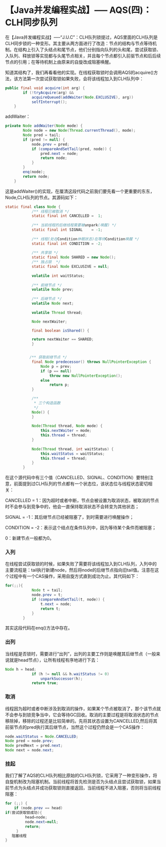# 【Java并发编程实战】—– AQS(四)：CLH同步队列



在【Java并发编程实战】—–“J.U.C”：CLH队列锁提过，AQS里面的CLH队列是CLH同步锁的一种变形。其主要从两方面进行了改造：节点的结构与节点等待机制。在结构上引入了头结点和尾节点，他们分别指向队列的头和尾，尝试获取锁、入队列、释放锁等实现都与头尾节点相关，并且每个节点都引入前驱节点和后后续节点的引用；在等待机制上由原来的自旋改成阻塞唤醒。

知道其结构了，我们再看看他的实现。在线程获取锁时会调用AQS的acquire()方法，该方法第一次尝试获取锁如果失败，会将该线程加入到CLH队列中：

```java
public final void acquire(int arg) {
        if (!tryAcquire(arg) &&
            acquireQueued(addWaiter(Node.EXCLUSIVE), arg))
            selfInterrupt();
    }
```



addWaiter：

```java
private Node addWaiter(Node mode) {
        Node node = new Node(Thread.currentThread(), mode);
        Node pred = tail;
        if (pred != null) {
            node.prev = pred;
            if (compareAndSetTail(pred, node)) {
                pred.next = node;
                return node;
            }
        }
        enq(node);
        return node;
    }
```



这是addWaiter()的实现，在厘清这段代码之前我们要先看一个更重要的东东，Node,CLH队列的节点。其源码如下：

```java
static final class Node {
            /** 线程已被取消 */
            static final int CANCELLED =  1;
            
            /** 当前线程的后继线程需要被unpark(唤醒) */
            static final int SIGNAL    = -1;
            
            /** 线程(处在Condition休眠状态)在等待Condition唤醒 */
            static final int CONDITION = -2;
            
            /** 共享锁 */
            static final Node SHARED = new Node();
            /** 独占锁  */
            static final Node EXCLUSIVE = null;
 
            volatile int waitStatus;
 
            /** 前继节点 */
            volatile Node prev;
 
            /** 后继节点 */
            volatile Node next;
            
            volatile Thread thread;

            Node nextWaiter;

            final boolean isShared() {

            return nextWaiter == SHARED;
            }


           /** 获取前继节点 */
            final Node predecessor() throws NullPointerException {
                Node p = prev;
                if (p == null)
                    throw new NullPointerException();
                else
                    return p;
            }

            /**
             * 三个构造函数
             */
            Node() { 
            }
 
            Node(Thread thread, Node mode) {   
                this.nextWaiter = mode;
                this.thread = thread;
            }
 
            Node(Thread thread, int waitStatus) { 
                this.waitStatus = waitStatus;
                this.thread = thread;
            }
        }
```



在这个源代码中有三个值（CANCELLED、SIGNAL、CONDITION）要特别注意，前面提到过CLH队列的节点都有一个状态位，该状态位与线程状态密切相关：

CANCELLED = 1：因为超时或者中断，节点会被设置为取消状态，被取消的节点时不会参与到竞争中的，他会一直保持取消状态不会转变为其他状态；

SIGNAL  = -1：其后继节点已经被阻塞了，到时需要进行唤醒操作；

CONDITION = -2：表示这个结点在条件队列中，因为等待某个条件而被阻塞；

0：新建节点一般都为0。

### 入列

在线程尝试获取锁的时候，如果失败了需要将该线程加入到CLH队列，入列中的主要流程是：tail执行新建node，然后将node的后继节点指向旧tail值。注意在这个过程中有一个CAS操作，采用自旋方式直到成功为止。其代码如下：

```java
for(;;){
            Node t = tail;
            node.prev = t;
            if (compareAndSetTail(t, node)) {
                t.next = node;
                return t;
            }
        }
```



其实这段代码在enq()方法中存在。

### 出列

当线程是否锁时，需要进行“出列”，出列的主要工作则是唤醒其后继节点（一般来说就是head节点），让所有线程有序地进行下去：

```java
Node h = head;
            if (h != null && h.waitStatus != 0)
                unparkSuccessor(h);
            return true;
```



### 取消

线程因为超时或者中断涉及到取消的操作，如果某个节点被取消了，那个该节点就不会参与到锁竞争当中，它会等待GC回收。取消的主要过程是将取消状态的节点移除掉，移除的过程还是比较简单的。先将其状态设置为CANCELLED,然后将其前驱节点的pred执行其后继节点，当然这个过程仍然会是一个CAS操作：

```java
node.waitStatus = Node.CANCELLED;
Node pred = node.prev;
Node predNext = pred.next;
Node next = node.next;
```



### 挂起

我们了解了AQS的CLH队列相比原始的CLH队列锁，它采用了一种变形操作，将自旋机制改为阻塞机制。当前线程将首先检测是否为头结点且尝试获取锁，如果当前节点为头结点并成功获取锁则直接返回，当前线程不进入阻塞，否则将当前线程阻塞：

```java
for (;;) {
    if (node.prev == head)
if(尝试获取锁成功){
         head=node;
         node.next=null;
         return;
     }
   阻塞线程
}
```